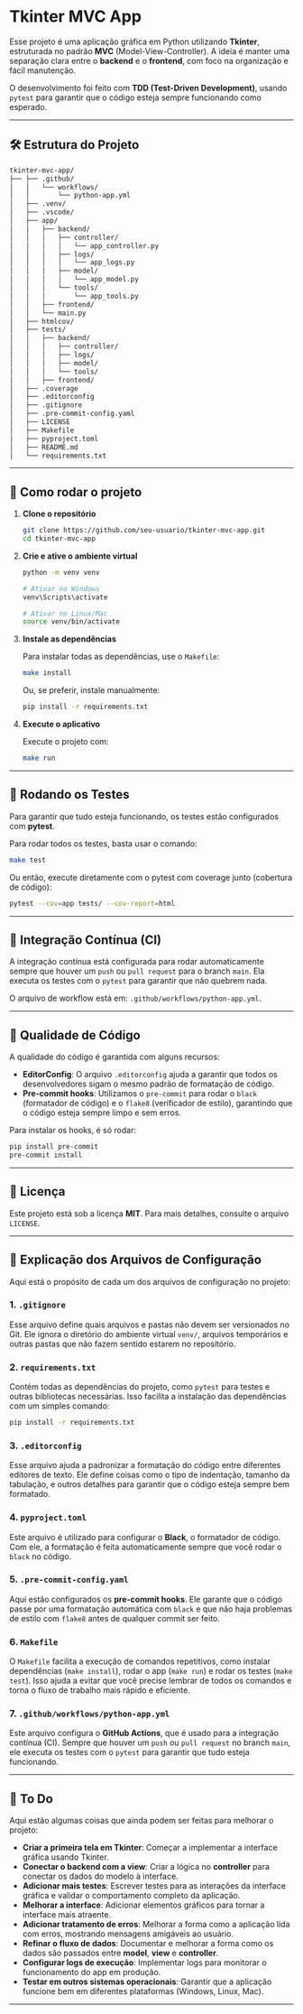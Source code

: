 # Tkinter MVC App

Esse projeto é uma aplicação gráfica em Python utilizando **Tkinter**, estruturada no padrão **MVC** (Model-View-Controller). A ideia é manter uma separação clara entre o **backend** e o **frontend**, com foco na organização e fácil manutenção.

O desenvolvimento foi feito com **TDD (Test-Driven Development)**, usando `pytest` para garantir que o código esteja sempre funcionando como esperado.

---

## 🛠 Estrutura do Projeto

```bash
tkinter-mvc-app/
├── ├── .github/
│   │   └── workflows/
│   │       └── python-app.yml
│   ├── .venv/
│   ├── .vscode/
│   ├── app/
│   │   ├── backend/
│   │   │   ├── controller/
│   │   │   │   └── app_controller.py
│   │   │   ├── logs/
│   │   │   │   └── app_logs.py
│   │   │   ├── model/
│   │   │   │   └── app_model.py
│   │   │   └── tools/
│   │   │       └── app_tools.py
│   │   ├── frontend/
│   │   └── main.py
│   ├── htmlcov/
│   ├── tests/
│   │   ├── backend/
│   │   │   ├── controller/
│   │   │   ├── logs/
│   │   │   ├── model/
│   │   │   └── tools/
│   │   ├── frontend/
│   ├── .coverage
│   ├── .editorconfig
│   ├── .gitignore
│   ├── .pre-commit-config.yaml
│   ├── LICENSE
│   ├── Makefile
│   ├── pyproject.toml
│   ├── README.md
│   └── requirements.txt
```

---

## 🚀 Como rodar o projeto

1. **Clone o repositório**

    ```bash
    git clone https://github.com/seu-usuario/tkinter-mvc-app.git
    cd tkinter-mvc-app
    ```

2. **Crie e ative o ambiente virtual**

    ```bash
    python -m venv venv

    # Ativar no Windows
    venv\Scripts\activate

    # Ativar no Linux/Mac
    source venv/bin/activate
    ```

3. **Instale as dependências**

    Para instalar todas as dependências, use o `Makefile`:

    ```bash
    make install
    ```

    Ou, se preferir, instale manualmente:

    ```bash
    pip install -r requirements.txt
    ```

4. **Execute o aplicativo**

    Execute o projeto com:

    ```bash
    make run
    ```

---

## 🧪 Rodando os Testes

Para garantir que tudo esteja funcionando, os testes estão configurados com **pytest**.

Para rodar todos os testes, basta usar o comando:

```bash
make test
```

Ou então, execute diretamente com o pytest com coverage junto (cobertura de código):

```bash
pytest --cov=app tests/ --cov-report=html
```

---

## 🔄 Integração Contínua (CI)

A integração contínua está configurada para rodar automaticamente sempre que houver um `push` ou `pull request` para o branch `main`. Ela executa os testes com o `pytest` para garantir que não quebrem nada.

O arquivo de workflow está em: `.github/workflows/python-app.yml`.

---

## 🧹 Qualidade de Código

A qualidade do código é garantida com alguns recursos:

- **EditorConfig**: O arquivo `.editorconfig` ajuda a garantir que todos os desenvolvedores sigam o mesmo padrão de formatação de código.
- **Pre-commit hooks**: Utilizamos o `pre-commit` para rodar o `black` (formatador de código) e o `flake8` (verificador de estilo), garantindo que o código esteja sempre limpo e sem erros.

Para instalar os hooks, é só rodar:

```bash
pip install pre-commit
pre-commit install
```

---

## 📜 Licença

Este projeto está sob a licença **MIT**. Para mais detalhes, consulte o arquivo `LICENSE`.

---

## 📄 Explicação dos Arquivos de Configuração

Aqui está o propósito de cada um dos arquivos de configuração no projeto:

### 1. **`.gitignore`**

Esse arquivo define quais arquivos e pastas não devem ser versionados no Git. Ele ignora o diretório do ambiente virtual `venv/`, arquivos temporários e outras pastas que não fazem sentido estarem no repositório.

### 2. **`requirements.txt`**

Contém todas as dependências do projeto, como `pytest` para testes e outras bibliotecas necessárias. Isso facilita a instalação das dependências com um simples comando:

```bash
pip install -r requirements.txt
```

### 3. **`.editorconfig`**

Esse arquivo ajuda a padronizar a formatação do código entre diferentes editores de texto. Ele define coisas como o tipo de indentação, tamanho da tabulação, e outros detalhes para garantir que o código esteja sempre bem formatado.

### 4. **`pyproject.toml`**

Este arquivo é utilizado para configurar o **Black**, o formatador de código. Com ele, a formatação é feita automaticamente sempre que você rodar o `black` no código.

### 5. **`.pre-commit-config.yaml`**

Aqui estão configurados os **pre-commit hooks**. Ele garante que o código passe por uma formatação automática com `black` e que não haja problemas de estilo com `flake8` antes de qualquer commit ser feito.

### 6. **`Makefile`**

O `Makefile` facilita a execução de comandos repetitivos, como instalar dependências (`make install`), rodar o app (`make run`) e rodar os testes (`make test`). Isso ajuda a evitar que você precise lembrar de todos os comandos e torna o fluxo de trabalho mais rápido e eficiente.

### 7. **`.github/workflows/python-app.yml`**

Este arquivo configura o **GitHub Actions**, que é usado para a integração contínua (CI). Sempre que houver um `push` ou `pull request` no branch `main`, ele executa os testes com o `pytest` para garantir que tudo esteja funcionando.

---

## 📌 To Do

Aqui estão algumas coisas que ainda podem ser feitas para melhorar o projeto:

- **Criar a primeira tela em Tkinter**: Começar a implementar a interface gráfica usando Tkinter.
- **Conectar o backend com a view**: Criar a lógica no **controller** para conectar os dados do modelo à interface.
- **Adicionar mais testes**: Escrever testes para as interações da interface gráfica e validar o comportamento completo da aplicação.
- **Melhorar a interface**: Adicionar elementos gráficos para tornar a interface mais atraente.
- **Adicionar tratamento de erros**: Melhorar a forma como a aplicação lida com erros, mostrando mensagens amigáveis ao usuário.
- **Refinar o fluxo de dados**: Documentar e melhorar a forma como os dados são passados entre **model**, **view** e **controller**.
- **Configurar logs de execução**: Implementar logs para monitorar o funcionamento do app em produção.
- **Testar em outros sistemas operacionais**: Garantir que a aplicação funcione bem em diferentes plataformas (Windows, Linux, Mac).

---
